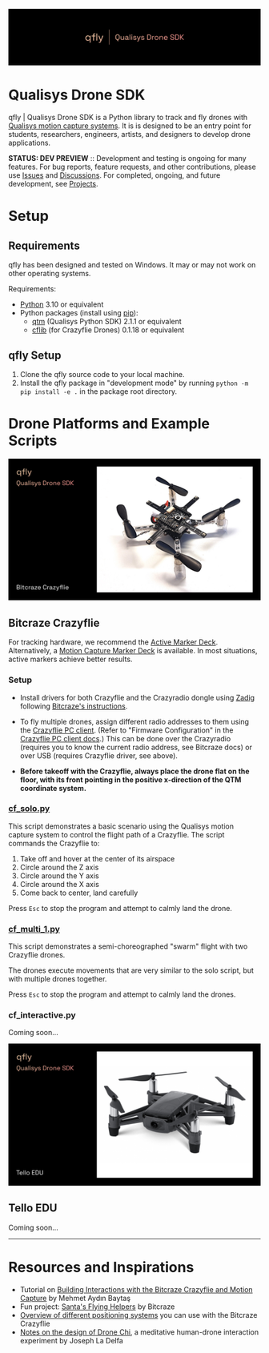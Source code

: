 ![qfly | Qualisys Drone SDK](qfly_banner.png)

# Qualisys Drone SDK

qfly | Qualisys Drone SDK is a Python library to track and fly drones with [Qualisys motion capture systems](https://qualisys.com/). It is is designed to be an entry point for students, researchers, engineers, artists, and designers to develop drone applications. 

**STATUS: DEV PREVIEW** :: Development and testing is ongoing for many features. For bug reports, feature requests, and other contributions, please use [Issues](https://github.com/mbaytas/qualisys_drone_sdk/issues) and [Discussions](https://github.com/mbaytas/qualisys_drone_sdk/discussions). For completed, ongoing, and future development, see [Projects](https://github.com/mbaytas/qualisys_drone_sdk/projects).


# Setup

## Requirements

qfly has been designed and tested on Windows. It may or may not work on other operating systems.

Requirements:

- [Python](https://www.python.org/) 3.10 or equivalent
- Python packages (install using [pip](https://pypi.org/project/pip/)):
  - [qtm](https://github.com/qualisys/qualisys_python_sdk) (Qualisys Python SDK) 2.1.1 or equivalent
  - [cflib](https://github.com/bitcraze/crazyflie-lib-python) (for Crazyflie Drones) 0.1.18 or equivalent

## qfly Setup

1. Clone the qfly source code to your local machine.
2. Install the qfly package in "development mode" by running `python -m pip install -e .` in the package root directory.


# Drone Platforms and Example Scripts

![Bitcraze Crazyflie](qfly_cf.png)

## Bitcraze Crazyflie

For tracking hardware, we recommend the [Active Marker Deck](https://store.bitcraze.io/collections/decks/products/active-marker-deck). Alternatively, a [Motion Capture Marker Deck](https://store.bitcraze.io/collections/decks/products/motion-capture-marker-deck) is available. In most situations, active markers achieve better results.

### Setup

- Install drivers for both Crazyflie and the Crazyradio dongle using [Zadig](https://zadig.akeo.ie/) following [Bitcraze's instructions](https://www.bitcraze.io/documentation/repository/crazyradio-firmware/master/building/usbwindows/).

- To fly multiple drones, assign different radio addresses to them using the [Crazyflie PC client](https://github.com/bitcraze/crazyflie-clients-python). (Refer to "Firmware Configuration" in the [Crazyflie PC client docs](https://www.bitcraze.io/documentation/repository/crazyflie-clients-python/master/userguides/userguide_client/).) This can be done over the Crazyradio (requires you to know the current radio address, see Bitcraze docs) or over USB (requires Crazyflie driver, see above).

- **Before takeoff with the Crazyflie, always place the drone flat on the floor, with its front pointing in the positive x-direction of the QTM coordinate system.**

### [cf_solo.py](examples/cf_solo.py)

This script demonstrates a basic scenario using the Qualisys motion capture system to control the flight path of a Crazyflie. The script commands the Crazyflie to:

1. Take off and hover at the center of its airspace
2. Circle around the Z axis
3. Circle around the Y axis
4. Circle around the X axis
6. Come back to center, land carefully

Press `Esc` to stop the program and attempt to calmly land the drone. 

### [cf_multi_1.py](examples/cf_multi_1.py)

This script demonstrates a semi-choreographed "swarm" flight with two Crazyflie drones.

The drones execute movements that are very similar to the solo script, but with multiple drones together.

Press `Esc` to stop the program and attempt to calmly land the drones. 

### cf_interactive.py

Coming soon...

<!-- This script demonstrates real-time interactive control of a Crazyflie, coupling the drone's flight to the position of another object.

In addition to the drone, it requires a "controller" rigid body configured in QTM. We recommend the [Qualisys Traqr range](https://www.qualisys.com/accessories/traqr/).

Press `Esc` to stop the program and attempt to calmly land the drone.  -->

![Tello EDU](qfly_tello.png)

## Tello EDU

Coming soon...

---

# Resources and Inspirations

- Tutorial on [Building Interactions with the Bitcraze Crazyflie and Motion Capture](https://www.baytas.net/blog/crazyflie) by Mehmet Aydın Baytaş
- Fun project: [Santa's Flying Helpers](https://www.bitcraze.io/2021/12/santas-flying-helpers/) by Bitcraze
- [Overview of different positioning systems](https://www.bitcraze.io/2021/05/positioning-system-overview/) you can use with the Bitcraze Crazyflie
- [Notes on the design of Drone Chi](https://www.bitcraze.io/2019/12/designing-dronechi/), a meditative human-drone interaction experiment by Joseph La Delfa
